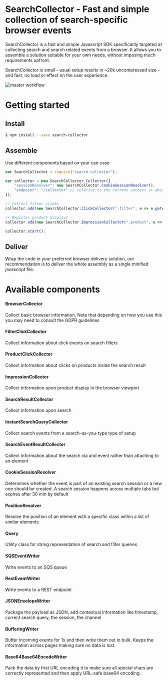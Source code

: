 # SearchCollector - Fast and simple collection of search-specific browser events

SearchCollector is a fast and simple Javascript SDK specificatlly targeted at collecting search and search related
events from a browser. It allows you to assemble a solution suitable for your own needs, without imposing much
requirements upfront.

SearchCollector is small - usual setup results in ~20k uncompressed size - and fast, no load or effect on the user
experience.

![master workflow](https://github.com/searchhub/search-collector/actions/workflows/master.yml/badge.svg)

# Getting started

## Install

```bash
$ npm install --save search-collector
```

## Assemble

Use different components based on your use case

```javascript
var SearchCollector = require("search-collector");

var collector = new SearchCollector.Collector({
	"sessionResolver": new SearchCollector.CookieSessionResolver(),
	"endpoint": "/collector" // relative to the current context or absolute depending where you want to send the data
});

// Collect filter clicks
collector.add(new SearchCollector.ClickCollector(".filter", e => e.getAttribute("id")));

// Register product displays
collector.add(new SearchCollector.ImpressionCollector(".product", e => e.getAttribute("id")));

collector.start();
```

## Deliver

Wrap the code in your preferred browser delivery solution, our recommendation is to deliver the whole assembly as a
single minified javascript file.

# Available components

#### BrowserCollector

Collect basic browser information. Note that depending on how you use this you may need to consult the GDPR guidelines

#### FilterClickCollector

Collect information about click events on search filters

#### ProductClickCollector

Collect information about clicks on products inside the search result

#### ImpressionCollector

Collect information upon product display in the browser viewport

#### SearchResultCollector

Collect information upon search

#### InstantSearchQueryCollector

Collect search events from a search-as-you-type type of setup

#### SearchEventResultCollector

Collect information about the search via and event rather than attaching to an element

#### CookieSessionResolver

Determines whether the event is part of an existing search session or a new one should be created. A search session
happens across multiple tabs but expires after 30 min by default

#### PositionResolver

Resolve the position of an element with a specific class within a list of similar elements

#### Query

Utility class for string representation of search and filter queries

#### SQSEventWriter

Write events to an SQS queue

#### RestEventWriter

Write events to a REST endpoint

#### JSONEnvelopeWriter

Package the payload as JSON, add contextual information like timestamp, current search query, the session, the channel

#### BufferingWriter

Buffer incoming events for 1s and then write them out in bulk. Keeps the information across pages making sure no data is
lost.

#### Base64Base64EncodeWriter

Pack the data by first URL encoding it to make sure all special chars are correctly represented and then apply URL-safe
base64 encoding.
